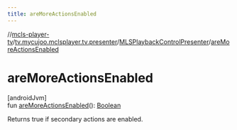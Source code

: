 ```yaml
---
title: areMoreActionsEnabled
---
```

//[mcls-player-tv](../../../index.html)/[tv.mycujoo.mclsplayer.tv.presenter](../index.html)/[MLSPlaybackControlPresenter](index.html)/[areMoreActionsEnabled](are-more-actions-enabled.html)



# areMoreActionsEnabled



[androidJvm]\
fun [areMoreActionsEnabled](are-more-actions-enabled.html)(): [Boolean](https://kotlinlang.org/api/latest/jvm/stdlib/kotlin/-boolean/index.html)



Returns true if secondary actions are enabled.




